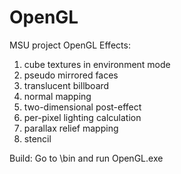 # OpenGL
MSU project OpenGL
Effects:
1) cube textures in environment mode
2) pseudo mirrored faces
3) translucent billboard
4) normal mapping
5) two-dimensional post-effect
6) per-pixel lighting calculation
7) parallax relief mapping
8) stencil

Build:
Go to \bin and run OpenGL.exe
